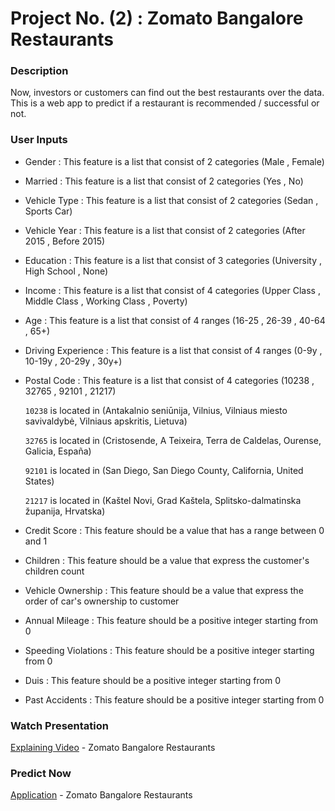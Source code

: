# Project No. (2) : Zomato Bangalore Restaurants

### Description
Now, investors or customers can find out the best restaurants over the data.
This is a web app to predict if a restaurant is recommended / successful or not.

### User Inputs
- Gender : This feature is a list that consist of 2 categories (Male , Female)

- Married : This feature is a list that consist of 2 categories (Yes , No)

- Vehicle Type : This feature is a list that consist of 2 categories (Sedan , Sports Car)

- Vehicle Year : This feature is a list that consist of 2 categories (After 2015 , Before 2015)

- Education : This feature is a list that consist of 3 categories (University , High School , None)

- Income : This feature is a list that consist of 4 categories (Upper Class , Middle Class , Working Class , Poverty)

- Age : This feature is a list that consist of 4 ranges (16-25 , 26-39 , 40-64 , 65+)

- Driving Experience : This feature is a list that consist of 4 ranges (0-9y , 10-19y , 20-29y , 30y+)

- Postal Code : This feature is a list that consist of 4 categories (10238 , 32765 , 92101 , 21217)

  `10238` is located in (Antakalnio seniūnija, Vilnius, Vilniaus miesto savivaldybė, Vilniaus apskritis, Lietuva)

  `32765` is located in (Cristosende, A Teixeira, Terra de Caldelas, Ourense, Galicia, España)

  `92101` is located in (San Diego, San Diego County, California, United States)

  `21217` is located in (Kaštel Novi, Grad Kaštela, Splitsko-dalmatinska županija, Hrvatska)

- Credit Score : This feature should be a value that has a range between 0 and 1

- Children : This feature should be a value that express the customer's children count

- Vehicle Ownership : This feature should be a value that express the order of car's ownership to customer

- Annual Mileage : This feature should be a positive integer starting from 0

- Speeding Violations : This feature should be a positive integer starting from 0

- Duis : This feature should be a positive integer starting from 0

- Past Accidents : This feature should be a positive integer starting from 0

### Watch Presentation
[Explaining Video](https://youtu.be/BL8zfQqcFUk) - Zomato Bangalore Restaurants

### Predict Now
[Application](https://mohammedhmalawyscientist-zomato-bangalore-restaurant-app-530b7f.streamlit.app/) - Zomato Bangalore Restaurants
